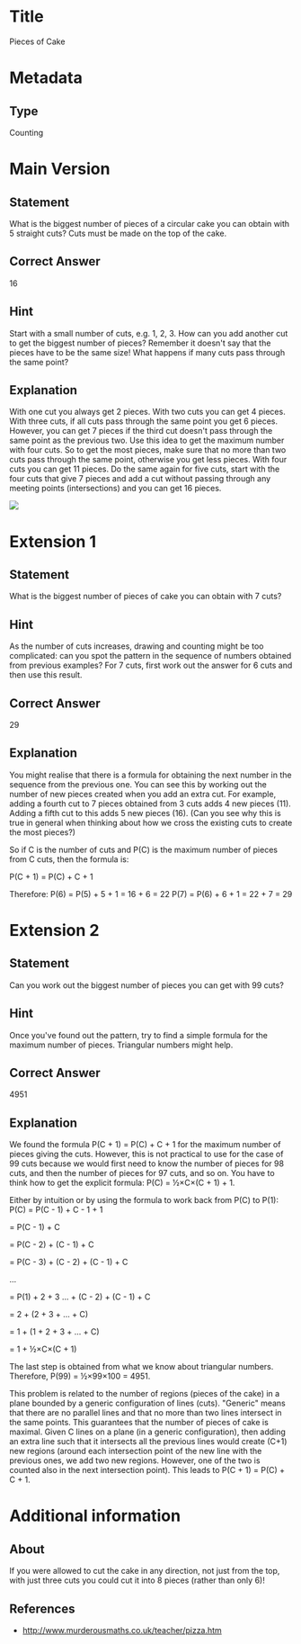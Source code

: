 # Title

Pieces of Cake

# Metadata

## Type

Counting

# Main Version

## Statement

What is the biggest number of pieces of a circular cake you can obtain with 5 straight cuts? Cuts must be made on the top of the cake.

## Correct Answer

16

## Hint

Start with a small number of cuts, e.g. 1, 2, 3. How can you add another cut to get the biggest number of pieces? Remember it doesn't say that the pieces have to be the same size! What happens if many cuts pass through the same point?

## Explanation

With one cut you always get 2 pieces. With two cuts you can get 4 pieces. With three cuts, if all cuts pass through the same point you get 6 pieces. However, you can get 7 pieces if the third cut doesn't pass through the same point as the previous two. Use this idea to get the maximum number with four cuts. So to get the most pieces, make sure that no more than two cuts pass through the same point, otherwise you get less pieces. With four cuts you can get 11 pieces. Do the same again for five cuts, start with the four cuts that give 7 pieces and add a cut without passing through any meeting points (intersections) and you can get 16 pieces.

![](Pieces%20of%20Cake_images/image_0.png)

# Extension 1

## Statement

What is the biggest number of pieces of cake you can obtain with 7 cuts?

## Hint

As the number of cuts increases, drawing and counting might be too complicated: can you spot the pattern in the sequence of numbers obtained from previous examples? For 7 cuts, first work out the answer for 6 cuts and then use this result.

## Correct Answer

29

## Explanation

You might realise that there is a formula for obtaining the next number in the sequence from the previous one. You can see this by working out the number of new pieces created when you add an extra cut. For example, adding a fourth cut to 7 pieces obtained from 3 cuts adds 4 new pieces (11). Adding a fifth cut to this adds 5 new pieces (16). (Can you see why this is true in general when thinking about how we cross the existing cuts to create the most pieces?)

So if C is the number of cuts and P(C) is the maximum number of pieces from C cuts, then the formula is: 

P(C + 1) = P(C) + C + 1

Therefore:
P(6) = P(5) + 5 + 1 = 16 + 6 = 22
P(7) = P(6) + 6 + 1 = 22 + 7 = 29

# Extension 2

## Statement

Can you work out the biggest number of pieces you can get with 99 cuts?

## Hint

Once you've found out the pattern, try to find a simple formula for the maximum number of pieces. Triangular numbers might help.

## Correct Answer

4951

## Explanation

We found the formula P(C + 1) = P(C) + C + 1 for the maximum number of pieces giving the cuts. However, this is not practical to use for the case of 99 cuts because we would first need to know the number of pieces for 98 cuts, and then the number of pieces for 97 cuts, and so on. You have to think how to get the explicit formula: P(C) = ½×C×(C + 1) + 1.

Either by intuition or by using the formula to work back from P(C) to P(1):
P(C) = P(C - 1) + C - 1 + 1 

= P(C - 1) + C  

= P(C - 2) + (C - 1) + C

= P(C - 3) + (C - 2) + (C - 1)  + C

… 

= P(1) + 2 + 3 … + (C - 2) + (C - 1) + C

= 2 + (2 + 3 + … + C)

= 1 + (1 + 2 + 3 + … + C) 

= 1 + ½×C×(C + 1)

The last step is obtained from what we know about triangular numbers.
Therefore, P(99) = ½×99×100 = 4951.


This problem is related to the number of regions (pieces of the cake) in a plane bounded by a generic configuration of lines (cuts). "Generic" means that there are no parallel lines and that no more than two lines intersect in the same points. This guarantees that the number of pieces of cake is maximal. Given C lines on a plane (in a generic configuration), then adding an extra line such that it intersects all the previous lines would create (C+1) new regions (around each intersection point of the new line with the previous ones, we add two new regions. However, one of the two is counted also in the next intersection point). This leads to P(C + 1) = P(C) + C + 1.

# Additional information

## About

If you were allowed to cut the cake in any direction, not just from the top, with just three cuts you could cut it into 8 pieces (rather than only 6)!

## References

* http://www.murderousmaths.co.uk/teacher/pizza.htm

